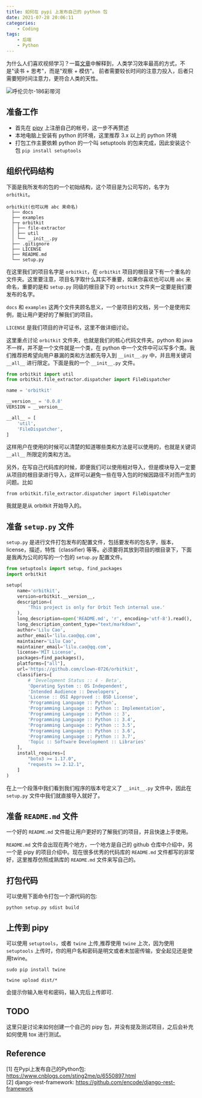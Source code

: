 ```yaml
---
title: 如何在 pypi 上发布自己的 python 包
date: 2021-07-28 20:06:11
categories: 
    - Coding
tags:
    - 后端
    - Python
---
```


为什么人们喜欢视频学习？一篇[文章](https://samoburja.com/the-youtube-revolution-in-knowledge-transfer/)中解释到，人类学习效率最高的方式，不是"读书 + 思考"，而是"观察 + 模仿"。 前者需要较长时间的注意力投入，后者只需要短时间注意力，更符合人类的天性。

<!--more-->

![呼伦贝尔-186彩带河](https://lilu-pic-bed.oss-cn-beijing.aliyuncs.com/my-blog/20210728-how-to-publish-python-package-in-pipy/WechatIMG199.jpeg)

## 准备工作
- 首先在 [pipy](https://pypi.org/) 上注册自己的帐号，这一步不再赘述
- 本地电脑上安装有 python 的环境，这里推荐 3.x 以上的 python 环境
- 打包工作主要依赖 python 的一个叫 setuptools 的包来完成，因此安装这个包 `pip install setuptools`

## 组织代码结构
下面是我所发布的包的一个初始结构，这个项目是为公司写的，名字为 `orbitkit`。

```
orbitkit(也可以用 abc 来命名)
  ├── docs
  ├── examples
  ├─┬ orbitkit
  │ ├── file-extractor
  │ ├── util
  │ └── __init__.py
  ├── .gitignore
  ├── LICENSE
  ├── README.md
  └── setup.py
```

在这里我们的项目名字是 `orbitkit`，在 `orbitkit` 项目的根目录下有一个重名的文件夹。这里要注意，项目名字取什么其实不重要，如果你喜欢也可以用 `abc` 来命名，重要的是和 `setup.py` 同级的根目录下的 `orbitkit` 文件夹一定要是我们要发布的名字。

`docs` 和 `examples` 这两个文件夹顾名思义，一个是项目的文档，另一个是使用实例，能让用户更好的了解我们的项目。

`LICENSE` 是我们项目的许可证书，这里不做详细讨论。

这里重点讨论 `orbitkit` 文件夹，也就是我们的核心代码文件夹。python 和 java 不一样，并不是一个文件就是一个类，在 python 中一个文件中可以写多个类。我们推荐把希望向用户暴漏的类和方法都先导入到 `__init__.py` 中，并且用关键词 `__all__` 进行限定。下面是我的一个 `__init__.py` 文件。

```python
from orbitkit import util
from orbitkit.file_extractor.dispatcher import FileDispatcher

name = 'orbitkit'

__version__ = '0.0.8'
VERSION = __version__

__all__ = [
    'util',
    'FileDispatcher',
]
```
这样用户在使用的时候可以清楚的知道哪些类和方法是可以使用的，也就是关键词 `__all__` 所限定的类和方法。

另外，在写自己代码库的时候，即便我们可以使用相对导入，但是模块导入一定要从项目的根目录进行导入，这样可以避免一些在导入包的时候因路径不对而产生的问题。比如
```
from orbitkit.file_extractor.dispatcher import FileDispatcher
```
我就是是从 orbitkit 开始导入的。

## 准备 `setup.py` 文件
`setup.py` 是进行文件打包发布的配置文件，包括要发布的包名字，版本，license，描述，特性（classifier) 等等。必须要将其放到项目的根目录下，下面是我再为公司的写的一个包的 `setup.py` 配置文件。

```python
from setuptools import setup, find_packages
import orbitkit

setup(
    name='orbitkit',
    version=orbitkit.__version__,
    description=(
        'This project is only for Orbit Tech internal use.'
    ),
    long_description=open('README.md', 'r', encoding='utf-8').read(),
    long_description_content_type="text/markdown",
    author='Lilu Cao',
    author_email='lilu.cao@qq.com',
    maintainer='Lilu Cao',
    maintainer_email='lilu.cao@qq.com',
    license='MIT License',
    packages=find_packages(),
    platforms=["all"],
    url='https://github.com/clown-0726/orbitkit',
    classifiers=[
        # 'Development Status :: 4 - Beta',
        'Operating System :: OS Independent',
        'Intended Audience :: Developers',
        'License :: OSI Approved :: BSD License',
        'Programming Language :: Python',
        'Programming Language :: Python :: Implementation',
        'Programming Language :: Python :: 3',
        'Programming Language :: Python :: 3.4',
        'Programming Language :: Python :: 3.5',
        'Programming Language :: Python :: 3.6',
        'Programming Language :: Python :: 3.7',
        'Topic :: Software Development :: Libraries'
    ],
    install_requires=[
        "boto3 >= 1.17.0",
        "requests >= 2.12.1",
    ]
)

```
在上一个段落中我们看到我们程序的版本号定义了 `__init__.py` 文件中，因此在 `setup.py` 文件中我们就直接导入就好了。

## 准备 `README.md` 文件
一个好的 `README.md` 文件能让用户更好的了解我们的项目，并且快速上手使用。

`README.md` 文件会出现在两个地方，一个地方是自己的 github 仓库中介绍中，另一个是 pipy 的项目介绍中。现在很多优秀的代码库的 `README.md` 文件都写的非常好，这里推荐仿照成熟库的 `README.md` 文件来写自己的。

## 打包代码
可以使用下面命令打包一个源代码的包:
```
python setup.py sdist build
```

## 上传到 pipy
可以使用 `setuptools`，或者 `twine` 上传,推荐使用 `twine` 上次，因为使用 `setuptools` 上传时，你的用户名和密码是明文或者未加密传输，安全起见还是使用twine。
```
sudo pip install twine

twine upload dist/*
```
会提示你输入帐号和密码，输入完后上传即可.

## TODO
这里只是讨论来如何创建一个自己的 pipy 包，并没有提及测试项目，之后会补充如何使用 tox 进行测试。

## Reference
[1] 在Pypi上发布自己的Python包: https://www.cnblogs.com/sting2me/p/6550897.html  
[2] django-rest-framework: https://github.com/encode/django-rest-framework